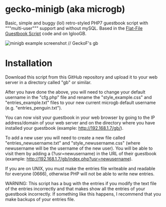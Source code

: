 # gecko-minigb (aka microgb)

Basic, simple and buggy (lol) retro-styled PHP7 guestbook script with """multi-user""" support and without mySQL. Based in the [Flat-File Guestbook Script](https://github.com/taufik-nurrohman/flat-file-guestbook) code and on IglooGB.

![minigb example screenshot // GeckoF's gb](https://geckof.dimension.sh/img/misc/2022-12-27_181517.png)

# Installation

Download this script from this GitHub repository and upload it to your web server in a directory called "gb" or similar.

After you have done the above, you will need to change your default username in the "cfg.php" file and rename the "style_example.css" and "entries_example.txt" files to your new current microgb default username (e.g. "entries_penguin.txt").

You can now visit your guestbook in your web browser by going to the IP address/domain of your web server and on the directory where you have installed your guestbook (example: http://192.168.1.7/gb/).

To add a new user you will need to create a new file called "entries_newusername.txt" and "style_newusername.css" (where newusername will be the username of the new user). You will be able to visit them by adding a (?usr=newusername) in the URL of their guestbook (example: http://192.168.1.7/gb/index.php?usr=newusername).

If you are on UNIX, you must make the entries file writeable and readable for everyone (0666), otherwise PHP will not be able to write new entries.

WARNING: This script has a bug with the entries if you modify the text file of the entries incorrectly and that makes show all the entries of your guestbook incorrectly. If something like this happens, I recommend that you make backups of your entries file.
